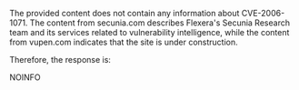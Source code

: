 The provided content does not contain any information about CVE-2006-1071. The content from secunia.com describes Flexera's Secunia Research team and its services related to vulnerability intelligence, while the content from vupen.com indicates that the site is under construction.

Therefore, the response is:

NOINFO